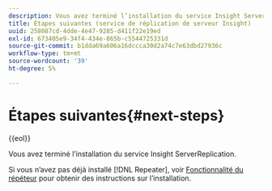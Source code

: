 ```yaml
---
description: Vous avez terminé l’installation du service Insight ServerReplication.
title: Étapes suivantes (service de réplication de serveur Insight)
uuid: 258087cd-4dde-4e47-9285-d411f22e19ed
exl-id: 673405e9-34f4-434e-865b-c5544725331d
source-git-commit: b1dda69a606a16dccca30d2a74c7e63dbd27936c
workflow-type: tm+mt
source-wordcount: '39'
ht-degree: 5%

---
```


# Étapes suivantes{#next-steps}

{{eol}}

Vous avez terminé l’installation du service Insight ServerReplication.

Si vous n’avez pas déjà installé [!DNL Repeater], voir [Fonctionnalité du répéteur](../../../home/c-inst-svr/c-rptr-fntly/c-rptr-fntly.md#concept-78613328ece345b2937cd6e43d7f31f2) pour obtenir des instructions sur l’installation.
